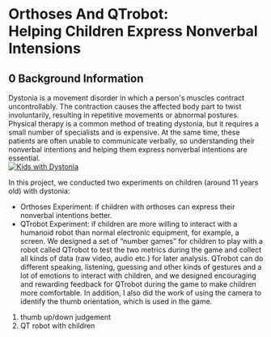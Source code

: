 # Orthoses And QTrobot:<br>Helping Children Express Nonverbal Intensions
## 0 Background Information
Dystonia is a movement disorder in which a person's muscles contract uncontrollably. The contraction causes the affected body part to twist involuntarily, resulting in repetitive movements or abnormal postures. Physical therapy is a common method of treating dystonia, but it requires a small number of specialists and is expensive. At the same time, these patients are often unable to communicate verbally, so understanding their nonverbal intentions and helping them express nonverbal intentions are essential.<br>
[![Kids with Dystonia](https://i.ytimg.com/an_webp/RBSRPd_Cwuk/mqdefault_6s.webp?du=3000&sqp=CLjOieoF&rs=AOn4CLCAdQcUpTT0L8A9FL2Y-WEg_v6UcQ)](https://youtu.be/RBSRPd_Cwuk)

In this project, we conducted two experiments on children (around 11 years old) with dystonia: 
* Orthoses Experiment: if children with orthoses can express their nonverbal intentions better.
* QTrobot Experiment:  if children are more willing to interact with a humanoid robot than normal electronic equipment, for example, a screen.
We designed a set of “number games” for children to play with a robot called QTrobot to test the two metrics during the game and collect all kinds of data (raw video, audio etc.) for later analysis. QTrobot can do different speaking, listening, guessing and other kinds of gestures and a lot of emotions to interact with children, and we designed encouraging and rewarding feedback for QTrobot during the game to make children more comfortable. In addition, I also did the work of using the camera to identify the thumb orientation, which is used in the game.



1. thumb up/down judgement
2. QT robot with children
